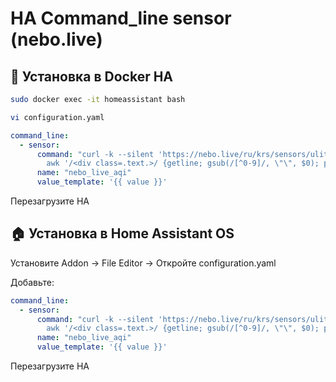 # HA Command_line sensor (nebo.live)

## 🐳 Установка в Docker HA

```bash
sudo docker exec -it homeassistant bash
```
```bash
vi configuration.yaml
```
```yaml
command_line:
  - sensor:
      command: "curl -k --silent 'https://nebo.live/ru/krs/sensors/ulitsa-krasnoi-armii-18' | \
        awk '/<div class=.text.>/ {getline; gsub(/[^0-9]/, \"\", $0); print; exit}'"
      name: "nebo_live_aqi"
      value_template: '{{ value }}'
```
Перезагрузите HA

## 🏠 Установка в Home Assistant OS
Установите Addon → File Editor → Откройте configuration.yaml

Добавьте:
```yaml
command_line:
  - sensor:
      command: "curl -k --silent 'https://nebo.live/ru/krs/sensors/ulitsa-krasnoi-armii-18' | \
        awk '/<div class=.text.>/ {getline; gsub(/[^0-9]/, \"\", $0); print; exit}'"
      name: "nebo_live_aqi"
      value_template: '{{ value }}'
```
Перезагрузите HA
